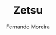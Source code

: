 ---
title: "Zetsu"
github: https://github.com/nandomoreirame/zetsu
demo: https://nandomoreirame.github.io/zetsu/
author: Fernando Moreira
ssg:
  - Jekyll
cms:
  - No Cms
---